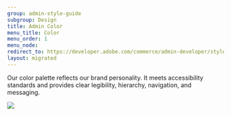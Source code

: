 ```yaml
---
group: admin-style-guide
subgroup: Design
title: Admin Color
menu_title: Color
menu_order: 1
menu_node:
redirect_to: https://developer.adobe.com/commerce/admin-developer/style-guide/design/color/
layout: migrated
---
```


Our color palette reflects our brand personality. It meets accessibility standards and provides clear legibility, hierarchy, navigation, and messaging.

![](img/ColorPalette.jpg)

